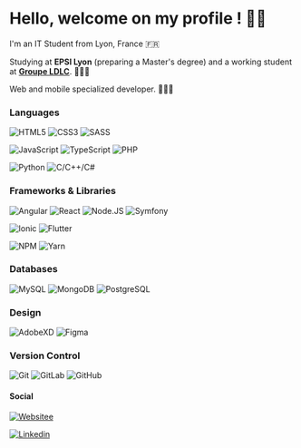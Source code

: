 <p align="center">
<h1>Hello, welcome on my profile ! 👋🏼</h2> 
</p>

  I'm an IT Student from Lyon, France 🇫🇷
  
  Studying at <b>EPSI Lyon</b> (preparing a Master's degree) and a working student at <b>[Groupe LDLC](https://www.groupe-ldlc.com/)</b>. 👨🏻‍🎓
  
  Web and mobile specialized developer. 🧑🏻‍💻

### Languages

![HTML5](https://img.shields.io/badge/-HTML5-%23E44D27?style=for-the-badge&logo=html5&logoColor=ffffff)
![CSS3](https://img.shields.io/badge/-CSS3-%231572B6?style=for-the-badge&logo=css3) 
![SASS](https://img.shields.io/badge/SASS-hotpink.svg?style=for-the-badge&logo=SASS&logoColor=white)

![JavaScript](https://img.shields.io/badge/JAVASCRIPT-323330?style=for-the-badge&logo=javascript&logoColor=F7DF1E)
![TypeScript](https://img.shields.io/badge/TYPESCRIPT-0074C2?style=for-the-badge&logo=typescript&logoColor=ffffff)
![PHP](https://img.shields.io/badge/php-%23777BB4.svg?style=for-the-badge&logo=php&logoColor=white)

![Python](https://img.shields.io/badge/python-3670A0?style=for-the-badge&logo=python&logoColor=ffdd54)
![C/C++/C#](https://img.shields.io/badge/c,%20c++,%20cs-3670A0?style=for-the-badge&logo=c&logoColor=ffdd54)

### Frameworks & Libraries

![Angular](https://img.shields.io/badge/angular-dd1b16.svg?style=for-the-badge&logo=angular&logoColor=ffffff)
![React](https://img.shields.io/badge/react-%2320232a.svg?style=for-the-badge&logo=react&logoColor=%2361DAFB)
![Node.JS](https://img.shields.io/badge/NODE.JS-43853D?style=for-the-badge&logo=node.js&logoColor=ffffff)
![Symfony](https://img.shields.io/badge/symfony-000000?style=for-the-badge&logo=symfony&logoColor=ffffff)

![Ionic](https://img.shields.io/badge/ionic-2889F6.svg?style=for-the-badge&logo=ionic&logoColor=ffffff)
![Flutter](https://img.shields.io/badge/Flutter-%2302569B.svg?style=for-the-badge&logo=Flutter&logoColor=white)

![NPM](https://img.shields.io/badge/NPM-%23000000.svg?style=for-the-badge&logo=npm&logoColor=white)
![Yarn](https://img.shields.io/badge/yarn-%232C8EBB.svg?style=for-the-badge&logo=yarn&logoColor=white)

### Databases
![MySQL](https://img.shields.io/badge/MySQL-015980.svg?style=for-the-badge&logo=mysql&logoColor=white)
![MongoDB](https://img.shields.io/badge/MongoDB-12A150.svg?style=for-the-badge&logo=mongodb&logoColor=white)
![PostgreSQL](https://img.shields.io/badge/PostgreSQL-015980.svg?style=for-the-badge&logo=postgresql&logoColor=white)

### Design

![AdobeXD](https://img.shields.io/badge/Adobe%20XD-460137.svg?style=for-the-badge&logo=adobexd&logoColor=white)
![Figma](https://img.shields.io/badge/figma-%23F24E1E.svg?style=for-the-badge&logo=figma&logoColor=white)

### Version Control

![Git](https://img.shields.io/badge/git-%23F05033.svg?style=for-the-badge&logo=git&logoColor=white)
![GitLab](https://img.shields.io/badge/gitlab-%23181717.svg?style=for-the-badge&logo=gitlab&logoColor=white)
![GitHub](https://img.shields.io/badge/github-%23121011.svg?style=for-the-badge&logo=github&logoColor=white)

#### Social

[![Websitee](https://img.shields.io/website?down_color=red&down_message=down&label=Portfolio&style=for-the-badge&up_color=green&up_message=Check%20it%20out!&url=https%3A%2F%2Fgermainperdigal.me)](https://germainperdigal.me)  

[![Linkedin](https://img.shields.io/badge/-Germain%20Perdigal-black?style=for-the-badge&logo=Linkedin)](https://www.linkedin.com/in/germainperdigal/)  
